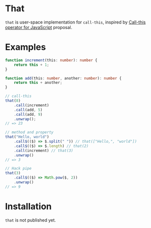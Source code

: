 # That
`that` is user-space implementation for `call-this`, inspired by [Call-this operator for JavaScript](https://github.com/tc39/proposal-call-this) proposal.

# Examples
```ts
function increment(this: number): number {
    return this + 1;
}

function add(this: number, another: number): number {
    return this + another;
}

// call-this
that(8)
    .call(increment)
    .call(add, 5)
    .call(add, 9)
    .unwrap();
// => 23

// method and property
that("Hello, world")
    .call$(($) => $.split(" ")) // that(["Hello,", "world"])
    .call$(($) => $.length) // that(2)
    .call(increment) // that(3)
    .unwrap()
// => 3

// Hack pipe
that(3)
    .call$(($) => Math.pow($, 2))
    .unwrap()
// => 9
```

# Installation
`that` is not published yet.